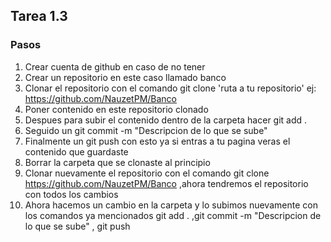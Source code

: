 ## Tarea 1.3
### Pasos
1. Crear cuenta de github en caso de no tener 
2. Crear un repositorio en este caso llamado banco
3. Clonar el repositorio con el comando git clone 'ruta a tu repositorio' ej: https://github.com/NauzetPM/Banco
4. Poner contenido en este repositorio clonado
5. Despues para subir el contenido dentro de la carpeta hacer git add .
6. Seguido un git commit -m "Descripcion de lo que se sube"
7. Finalmente un git push con esto ya si entras a tu pagina veras el contenido que guardaste
8. Borrar la carpeta que se clonaste al principio
9. Clonar nuevamente el repositorio con el comando git clone https://github.com/NauzetPM/Banco ,ahora tendremos el repositorio con todos los cambios 
10. Ahora hacemos un cambio en la carpeta y lo subimos nuevamente con los comandos ya mencionados git add . ,git commit -m "Descripcion de lo que se sube" , git push